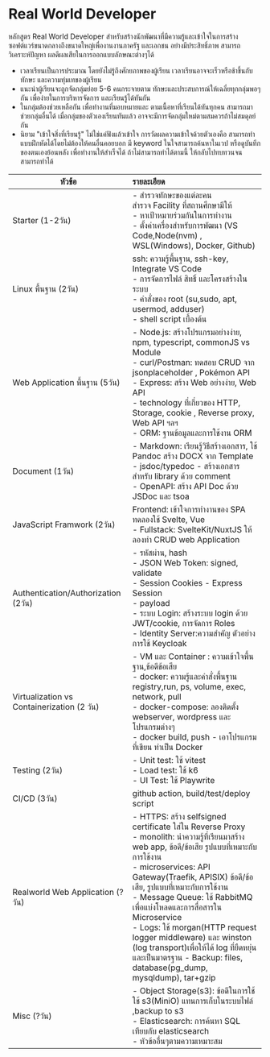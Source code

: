 # Real World Developer

หลักสูตร Real World Developer สำหรับสร้างนักพัฒนาที่มีความรู้และเข้าใจในการสร้างซอฟต์แวร์ขนาดกลางถึงขนาดใหญ่เพื่องานงานภาครัฐ และเอกชน อย่างมีประสิทธิ์ภาพ สามารถวิเคราะห์ปัญหา ผลดีผลเสียในการออกแบบลักษณะต่างๆได้

- เวลาเรียนเป็นการประมาณ โดยยังไม่รู้ถึงศักยภาพของผู้เรียน เวลาเรียนอาจจะเร็วหรือช้าขึ้นกับทักษะ และความทุ่มเทของผู้เรียน 
- แนะนำผู้เรียนจะถูกจัดกลุ่มย่อย 5-6 คนกระจายตาม ทักษะและประสบการณ์ให้เฉลี่ยทุกกลุ่มพอๆกัน เพื่อง่ายในการบริหารจัดการ และเรียนรู้ได้ทันกัน
- ในกลุ่มต้องช่วยเหลือกัน เพื่อทำงานที่มอบหมายและ ตามเนื้อหาที่เรียนได้ทันทุกคน สามารถมาช่วยกลุ่มอื่นได้ เมื่อกลุ่มของตัวเองเรียนทันแล้ว อาจจะมีการจัดกลุ่มใหม่ตามสมควรถ้าไม่สมดุลย์กัน
- นิยาม "เข้าใจสิ่งที่เรียนรู้" ไม่ใช่แค่ฟังแล้วเข้าใจ การวัดผลความเข้าใจด้วยตัวเองคือ สามารถทำแบบฝึกหัดได้โดยไม่ต้องให้คนอื่นคอยบอก มี keyword ในใจสามารถค้นหาในเวป หรือดูบันทีกของตนเองย้อนหลัง เพื่อทำงานให้สำเร็จได้ ถ้าไม่สามารถทำได้ตามนี้ ให้กลับไปทบทวนจนสามารถทำได้

| หัวข้อ | รายละเอียด |
| -------- | :------- |
| Starter (1-2วัน) | - สำรวจทักษะของแต่ละคน<br> สำรวจ Facility ที่สถานศึกษามีให้<br> - หาเป้าหมายร่วมกันในการทำงาน<br> - ตั้งค่าเครื่องสำหรับการพัฒนา (VS Code,Node(nvm) , WSL(Windows), Docker, Github) |
| Linux พื้นฐาน (2วัน) | ssh:  ความรู้พื้นฐาน, ssh-key, Integrate VS Code<br> - การจัดการไฟล์ สิทธิ์ และโครงสร้างในระบบ<br> - คำสั่งของ root (su,sudo, apt, usermod, adduser)<br> - shell script เบื้องต้น |
| Web Application พื้นฐาน (5วัน) | - Node.js: สร้างโปรแกรมอย่างง่าย, npm, typescript, commonJS vs Module<br> - curl/Postman: ทดสอบ CRUD จาก jsonplaceholder , Pokémon API<br> - Express: สร้าง Web อย่างง่าย, Web API<br> - technology ที่เกี่ยวของ HTTP, Storage, cookie , Reverse proxy, Web API ฯลฯ<br> - ORM: ฐานข้อมูลและการใช้งาน ORM |
| Document (1วัน) | - Markdown: เรียนรู้วิธีสร้างเอกสาร, ใช้ Pandoc สร้าง DOCX จาก Template<br> - jsdoc/typedoc - สร้างเอกสารสำหรับ library ด้วย comment<br> - OpenAPI: สร้าง API Doc ด้วย JSDoc และ tsoa |
| JavaScript Framwork (2วัน) | Frontend: เข้าใจการทำงานของ SPA ทดลองใช้ Svelte, Vue <br> - Fullstack: SvelteKit/NuxtJS ให้ลองทำ CRUD web Application |
| Authentication/Authorization (2วัน) | - รหัสผ่าน, hash<br> - JSON Web Token: signed, validate<br>- Session Cookies - Express Session<br> - payload <br> - ระบบ Login: สร้างระบบ login ด้วย JWT/cookie, การจัดการ Roles <br> - Identity Server:ความสำคัญ ตัวอย่างการใช้ Keycloak |
| Virtualization vs Containerization (2 วัน) | - VM และ Container : ความเข้าใจพื้นฐาน,ข้อดีข้อเสีย <br> - docker: ความรู้และคำสั่งพื้นฐาน registry,run, ps, volume, exec, network, pull <br> - docker-compose: ลองติดตั้ง webserver, wordpress และโปรแกรมต่างๆ<br> - docker build, push - เอาโปรแกรมที่เขียน ทำเป็น Docker  |
| Testing (2วัน) | - Unit test: ใช้ vitest<br> - Load test: ใช้ k6 <br> - UI Test: ใช้ Playwrite <br>|
| CI/CD (3วัน) |  github action, build/test/deploy script |
| Realworld Web Application (?วัน) | - HTTPS: สร้าง selfsigned certificate ใส่ใน Reverse Proxy<br> - monolith: นำความรู้ที่เรียนมาสร้าง web app, ข้อดี/ข้อเสีย รูปแบบที่เหมาะกับการใช้งาน <br> - microservices: API Gateway(Traefik, APISIX) ข้อดี/ข้อเสีย, รูปแบบที่เหมาะกับการใช้งาน <br> - Message Queue: ใช้ RabbitMQ เพื่อแบ่งโหลดและการสื่อสารใน Microservice <br> - Logs: ใช้ morgan(HTTP request logger middleware) และ winston (log transport)เพื่อให้ได้ log ที่ยืดหยุ่นและเป็นมาตรฐาน - Backup: files, database(pg_dump, mysqldump), tar+gzip|
| Misc (?วัน) | - Object Storage(s3): ข้อดีในการใช้ใช้ s3(MiniO) แทนการเก็บในระบบไฟล์ ,backup to s3<br> - Elasticsearch:  การค้นหา SQL เทียบกับ elasticsearch <br> - หัวข้ออื่นๆตามความเหมาะสม|
 


